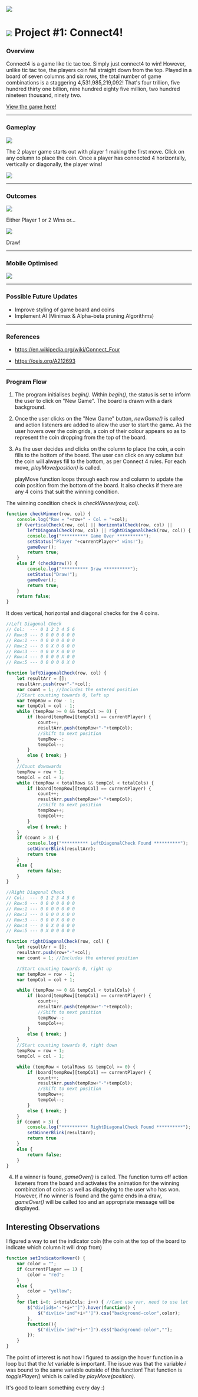 ![](/assets/images/Connect_4_Board_and_Box.jpg)

# ![](https://ga-dash.s3.amazonaws.com/production/assets/logo-9f88ae6c9c3871690e33280fcf557f33.png) Project #1: Connect4!

### Overview

Connect4 is a game like tic tac toe. Simply just connect4 to win! However, unlike tic tac toe, the players coin fall straight down
from the top. Played in a board of seven columns and six rows, the total number of game combinations is a staggering 4,531,985,219,092!
That's four trillion, five hundred thirty one billion, nine hundred eighty five million, two hundred nineteen thousand, ninety two.

[View the game here!](https://keed.github.io/project-1/)

---

### Gameplay

![](/assets/images/Connect_Four_Gameplay.gif)

The 2 player game starts out with player 1 making the first move. Click on any column to place the coin. Once a player has connected 4 horizontally, vertically or diagonally, the player wins!

![](/assets/images/c4-1.gif)

---

### Outcomes

![](/assets/images/c4-2.gif)

Either Player 1 or 2 Wins or...

![](/assets/images/c4-3.gif)

Draw!

---

### Mobile Optimised

![](/assets/images/c4-mobile.png)

---

### Possible Future Updates

* Improve styling of game board and coins
* Implement AI (Minimax & Alpha–beta pruning Algorithms)

---

### References

* https://en.wikipedia.org/wiki/Connect_Four

* https://oeis.org/A212693

---

### Program Flow

1. The program initialises _begin()_. Within _begin()_, the status is set to inform the user to click on "New Game". The board is drawn with a dark background.

2. Once the user clicks on the "New Game" button, _newGame()_ is called and action listeners are added to allow the user to start the game. As the user hovers over the coin grids, a coin of their colour appears so as to represent the coin dropping from the top of the board.

3. As the user decides and clicks on the column to place the coin, a coin fills to the bottom of the board.
The user can click on any column but the coin will always fill to the bottom, as per Connect 4 rules.
For each move, _playMove(position)_ is called.

   playMove function loops through each row and column to update the coin position from the bottom of the board. It also checks if there are any 4 coins that suit the winning condition.

The winning condition check is _checkWinner(row, col)_.
```javascript
function checkWinner(row, col) {
	console.log("Row = "+row+" - Col = "+col);
	if (verticalCheck(row, col) || horizontalCheck(row, col) || 
		leftDiagonalCheck(row, col) || rightDiagonalCheck(row, col)) {
		console.log("********** Game Over **********");
		setStatus("Player "+currentPlayer+" wins!");
		gameOver();
		return true;
	}
	else if (checkDraw()) {
		console.log("********** Draw **********");
		setStatus("Draw!");
		gameOver();
		return true;
	}
	return false;
}
```

It does vertical, horizontal and diagonal checks for the 4 coins.
```javascript
//Left Diagonal Check
// Col:  --- 0 1 2 3 4 5 6
// Row:0 --- 0 0 0 0 0 0 0
// Row:1 --- 0 0 0 0 0 0 0
// Row:2 --- 0 0 X 0 0 0 0
// Row:3 --- 0 0 0 X 0 0 0
// Row:4 --- 0 0 0 0 X 0 0
// Row:5 --- 0 0 0 0 0 X 0

function leftDiagonalCheck(row, col) {
	let resultArr = [];
	resultArr.push(row+"-"+col);
	var count = 1; //Includes the entered position
	//Start counting towards 0, left up
	var tempRow = row - 1;
	var tempCol = col - 1;
	while (tempRow >= 0 && tempCol >= 0) {
		if (board[tempRow][tempCol] == currentPlayer) {
			count++;
			resultArr.push(tempRow+"-"+tempCol);
			//Shift to next position
			tempRow--;
			tempCol--;
		}
		else { break; }
	}
	//Count downwards
	tempRow = row + 1;
	tempCol = col + 1;
	while (tempRow < totalRows && tempCol < totalCols) {
		if (board[tempRow][tempCol] == currentPlayer) {
			count++;
			resultArr.push(tempRow+"-"+tempCol);
			//Shift to next position
			tempRow++;
			tempCol++;
		}
		else { break; }
	}
	if (count > 3) {
		console.log("********** LeftDiagonalCheck Found **********");
		setWinnerBlink(resultArr);
		return true
	}
	else {
		return false;
	}
}

//Right Diagonal Check
// Col:  --- 0 1 2 3 4 5 6
// Row:0 --- 0 0 0 0 0 0 0
// Row:1 --- 0 0 0 0 0 0 0
// Row:2 --- 0 0 0 0 X 0 0
// Row:3 --- 0 0 0 X 0 0 0
// Row:4 --- 0 0 X 0 0 0 0
// Row:5 --- 0 X 0 0 0 0 0

function rightDiagonalCheck(row, col) {
	let resultArr = [];
	resultArr.push(row+"-"+col);
	var count = 1; //Includes the entered position

	//Start counting towards 0, right up
	var tempRow = row - 1;
	var tempCol = col + 1;

	while (tempRow >= 0 && tempCol < totalCols) {
		if (board[tempRow][tempCol] == currentPlayer) {
			count++;
			resultArr.push(tempRow+"-"+tempCol);
			//Shift to next position
			tempRow--;
			tempCol++;
		}
		else { break; }
	}
	//Start counting towards 0, right down
	tempRow = row + 1;
	tempCol = col - 1;

	while (tempRow < totalRows && tempCol >= 0) {
		if (board[tempRow][tempCol] == currentPlayer) {
			count++;
			resultArr.push(tempRow+"-"+tempCol);
			//Shift to next position
			tempRow++;
			tempCol--;
		}
		else { break; }
	}
	if (count > 3) {
		console.log("********** RightDiagonalCheck Found **********");
		setWinnerBlink(resultArr);
		return true
	}
	else {
		return false;
	}
}
```

4. If a winner is found, _gameOver()_ is called. The function turns off action listeners from the board and activates the animation for the winning combination of coins as well as displaying to the user who has won. However, if no winner is found and the game ends in a draw, _gameOver()_ will be called too and an appropriate message will be displayed.

## Interesting Observations

I figured a way to set the indicator coin (the coin at the top of the board to indicate which column it will drop from)

```javascript
function setIndicatorHover() {
	var color = "";
	if (currentPlayer == 1) {
		color = "red";
	}
	else {
		color = "yellow";
	}
	for (let i=0; i<totalCols; i++) { //Cant use var, need to use let
		$("div[id$='-"+i+"']").hover(function() {
			$("div[id='ind"+i+"']").css("background-color",color);
		},
		function(){
			$("div[id='ind"+i+"']").css("background-color","");
		});
	}
}
```

The point of interest is not how I figured to assign the hover function in a loop but that the _let_ variable is important. The issue was that the variable _i_ was bound to the same variable outside of this function! That function is _togglePlayer()_ which is called by _playMove(position)_.

It's good to learn something every day :)